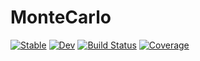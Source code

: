 # MonteCarlo

[![Stable](https://img.shields.io/badge/docs-stable-blue.svg)](https://exAClior.github.io/MonteCarlo.jl/stable/)
[![Dev](https://img.shields.io/badge/docs-dev-blue.svg)](https://exAClior.github.io/MonteCarlo.jl/dev/)
[![Build Status](https://travis-ci.com/exAClior/MonteCarlo.jl.svg?branch=main)](https://travis-ci.com/exAClior/MonteCarlo.jl)
[![Coverage](https://codecov.io/gh/exAClior/MonteCarlo.jl/branch/main/graph/badge.svg)](https://codecov.io/gh/exAClior/MonteCarlo.jl)
